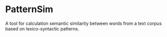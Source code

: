 PatternSim
==========

A tool for calculation semantic similarity between words from a text corpus based on lexico-syntactic patterns.